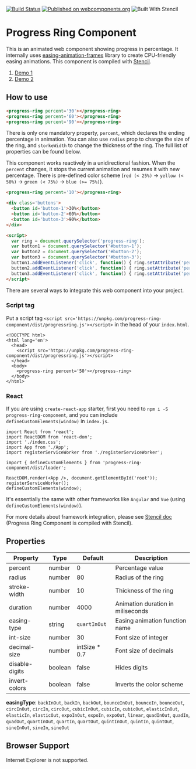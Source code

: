 [![Build Status](https://travis-ci.org/taisuke-j/progress-ring-component.svg?branch=master)](https://travis-ci.org/taisuke-j/progress-ring-component)
[![Published on webcomponents.org](https://img.shields.io/badge/webcomponents.org-published-blue.svg)](https://www.webcomponents.org/element/progress-ring-component)
![Built With Stencil](https://img.shields.io/badge/-Built%20With%20Stencil-16161d.svg?logo=data%3Aimage%2Fsvg%2Bxml%3Bbase64%2CPD94bWwgdmVyc2lvbj0iMS4wIiBlbmNvZGluZz0idXRmLTgiPz4KPCEtLSBHZW5lcmF0b3I6IEFkb2JlIElsbHVzdHJhdG9yIDE5LjIuMSwgU1ZHIEV4cG9ydCBQbHVnLUluIC4gU1ZHIFZlcnNpb246IDYuMDAgQnVpbGQgMCkgIC0tPgo8c3ZnIHZlcnNpb249IjEuMSIgaWQ9IkxheWVyXzEiIHhtbG5zPSJodHRwOi8vd3d3LnczLm9yZy8yMDAwL3N2ZyIgeG1sbnM6eGxpbms9Imh0dHA6Ly93d3cudzMub3JnLzE5OTkveGxpbmsiIHg9IjBweCIgeT0iMHB4IgoJIHZpZXdCb3g9IjAgMCA1MTIgNTEyIiBzdHlsZT0iZW5hYmxlLWJhY2tncm91bmQ6bmV3IDAgMCA1MTIgNTEyOyIgeG1sOnNwYWNlPSJwcmVzZXJ2ZSI%2BCjxzdHlsZSB0eXBlPSJ0ZXh0L2NzcyI%2BCgkuc3Qwe2ZpbGw6I0ZGRkZGRjt9Cjwvc3R5bGU%2BCjxwYXRoIGNsYXNzPSJzdDAiIGQ9Ik00MjQuNywzNzMuOWMwLDM3LjYtNTUuMSw2OC42LTkyLjcsNjguNkgxODAuNGMtMzcuOSwwLTkyLjctMzAuNy05Mi43LTY4LjZ2LTMuNmgzMzYuOVYzNzMuOXoiLz4KPHBhdGggY2xhc3M9InN0MCIgZD0iTTQyNC43LDI5Mi4xSDE4MC40Yy0zNy42LDAtOTIuNy0zMS05Mi43LTY4LjZ2LTMuNkgzMzJjMzcuNiwwLDkyLjcsMzEsOTIuNyw2OC42VjI5Mi4xeiIvPgo8cGF0aCBjbGFzcz0ic3QwIiBkPSJNNDI0LjcsMTQxLjdIODcuN3YtMy42YzAtMzcuNiw1NC44LTY4LjYsOTIuNy02OC42SDMzMmMzNy45LDAsOTIuNywzMC43LDkyLjcsNjguNlYxNDEuN3oiLz4KPC9zdmc%2BCg%3D%3D&colorA=16161d&style=flat-square)

# Progress Ring Component

This is an animated web component showing progress in percentage. It internally uses [easing-animation-frames](https://github.com/taisuke-j/easing-animation-frames) library to create CPU-friendly easing animations. This component is compiled with [Stencil](https://stenciljs.com/).
1. [Demo 1](https://unpkg.com/progress-ring-component/demo/demo-01.html)
1. [Demo 2](https://unpkg.com/progress-ring-component/demo/demo-02.html)

## How to use
<!--
```
<custom-element-demo>
  <template>
    <script src='https://unpkg.com/progress-ring-component@0.0.13/dist/progressring.js'></script>
    <style>progress-ring { font-family: sans-serif; }</style>
    <next-code-block></next-code-block>
  </template>
</custom-element-demo>
```
-->
```html
<progress-ring percent='30'></progress-ring>
<progress-ring percent='60'></progress-ring>
<progress-ring percent='90'></progress-ring>
```
There is only one mandatory property, `percent`, which declares the ending percentage in animation. You can also use `radius` prop to change the size of the ring, and `storkeWidth` to change the thickness of the ring. The full list of properties can be found below.

This component works reactively in a unidirectional fashion. When the `percent` changes, it stops the current animation and resumes it with new percentage. There is pre-defined color scheme (`red (< 25%)` -> `yellow (< 50%)` -> `green (< 75%)` -> `blue (>= 75%)`).
<!--
```
<custom-element-demo>
  <template>
    <script src='https://unpkg.com/progress-ring-component@0.0.13/dist/progressring.js'></script>
    <style>
      progress-ring { font-family: sans-serif; }
      buttons { width: 150px; text-align: center; }
    </style>
    <next-code-block></next-code-block>
  </template>
</custom-element-demo>
```
-->
```html
<progress-ring percent='10'></progress-ring>

<div class='buttons'>
  <button id='button-1'>30%</button>
  <button id='button-2'>60%</button>
  <button id='button-3'>90%</button>
</div>

<script>
  var ring = document.querySelector('progress-ring');
  var button1 = document.querySelector('#button-1');
  var button2 = document.querySelector('#button-2');
  var button3 = document.querySelector('#button-3');
  button1.addEventListener('click', function() { ring.setAttribute('percent', 30) });
  button2.addEventListener('click', function() { ring.setAttribute('percent', 60) });
  button3.addEventListener('click', function() { ring.setAttribute('percent', 90) });
</script>
```
There are several ways to integrate this web component into your project.

### Script tag
Put a script tag `<script src='https://unpkg.com/progress-ring-component/dist/progressring.js'></script>` in the head of your `index.html`.
```
<!DOCTYPE html>
<html lang='en'>
  <head>
    <script src='https://unpkg.com/progress-ring-component/dist/progressring.js'></script>
  </head>
  <body>
    <progress-ring percent='50'></progress-ring>
  </body>
</html>
```

### React
If you are using `create-react-app` starter, first you need to `npm i -S progress-ring-component`, and you can include `defineCustomElements(window)` in `index.js`.
```
import React from 'react';
import ReactDOM from 'react-dom';
import './index.css';
import App from './App';
import registerServiceWorker from './registerServiceWorker';

import { defineCustomElements } from 'progress-ring-component/dist/loader';

ReactDOM.render(<App />, document.getElementById('root'));
registerServiceWorker();
defineCustomElements(window);
```
It's essentially the same with other frameworks like `Angular` and `Vue` (using `defineCustomElements(window)`).

For more details about framework integration, please see [Stencil doc](https://stenciljs.com/docs/overview) (Progress Ring Component is compiled with Stencil).

## Properties
| Property | Type | Default | Description |
| --- | --- | --- | --- |
| percent | number | 0 | Percentage value
| radius | number | 80 | Radius of the ring
| stroke-width | number | 10 | Thickness of the ring
| duration | number | 4000 | Animation duration in miliseconds
| easing-type | string | `quartInOut` | Easing animation function name
| int-size | number | 30 | Font size of integer
| decimal-size | number | intSize * 0.7 | Font size of decimals
| disable-digits | boolean | false | Hides digits
| invert-colors | boolean | false | Inverts the color scheme


**easingType**: `backInOut`, `backIn`, `backOut`, `bounceInOut`, `bounceIn`, `bounceOut`, `circInOut`, `circIn`, `circOut`, `cubicInOut`, `cubicIn`, `cubicOut`, `elasticInOut`, `elasticIn`, `elasticOut`, `expoInOut`, `expoIn`, `expoOut`, `linear`, `quadInOut`, `quadIn`, `quadOut`, `quartInOut`, `quartIn`, `quartOut`, `quintInOut`, `quintIn`, `quintOut`, `sineInOut`, `sineIn`, `sineOut`

## Browser Support

Internet Explorer is not supported.